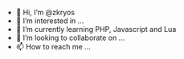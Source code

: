- 👋 Hi, I’m @zkryos
- 👀 I’m interested in ...
- 🌱 I’m currently learning PHP, Javascript and Lua 
- 💞️ I’m looking to collaborate on ...
- 📫 How to reach me ...

<!---
zkryos/zkryos is a ✨ special ✨ repository because its `README.md` (this file) appears on your GitHub profile.
You can click the Preview link to take a look at your changes.
--->

